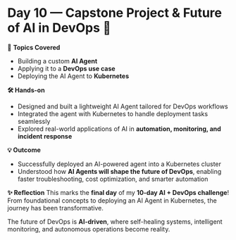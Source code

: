 # Day 10 — Capstone Project & Future of AI in DevOps 🚀  

📌 **Topics Covered**
- Building a custom **AI Agent**  
- Applying it to a **DevOps use case**  
- Deploying the AI Agent to **Kubernetes**  

**🛠 Hands-on**
- Designed and built a lightweight AI Agent tailored for DevOps workflows  
- Integrated the agent with Kubernetes to handle deployment tasks seamlessly  
- Explored real-world applications of AI in **automation, monitoring, and incident response**  

**💡 Outcome**
- Successfully deployed an AI-powered agent into a Kubernetes cluster  
- Understood how **AI Agents will shape the future of DevOps**, enabling faster troubleshooting, cost optimization, and smarter automation  

**✨ Reflection**
This marks the **final day** of my **10-day AI + DevOps challenge**!  
From foundational concepts to deploying an AI Agent in Kubernetes, the journey has been transformative.  

The future of DevOps is **AI-driven**, where self-healing systems, intelligent monitoring, and autonomous operations become reality.  

